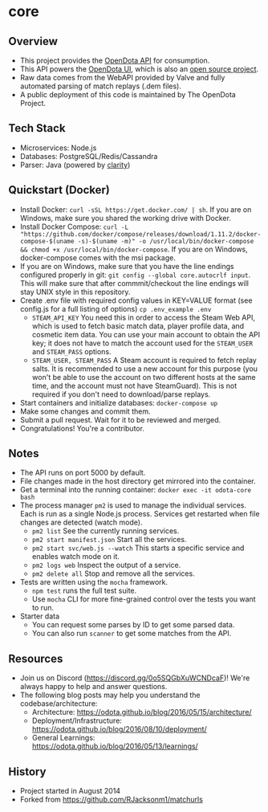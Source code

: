 core
====

Overview
----
* This project provides the [OpenDota API](https://docs.opendota.com/) for consumption.
* This API powers the [OpenDota UI](https://www.opendota.com), which is also an [open source project](https://github.com/odota/ui).
* Raw data comes from the WebAPI provided by Valve and fully automated parsing of match replays (.dem files).
* A public deployment of this code is maintained by The OpenDota Project.

Tech Stack
----
* Microservices: Node.js
* Databases: PostgreSQL/Redis/Cassandra
* Parser: Java (powered by [clarity](https://github.com/skadistats/clarity))

Quickstart (Docker)
----
* Install Docker: `curl -sSL https://get.docker.com/ | sh`. If you are on Windows, make sure you shared the working drive with Docker.
* Install Docker Compose: `curl -L "https://github.com/docker/compose/releases/download/1.11.2/docker-compose-$(uname -s)-$(uname -m)" -o /usr/local/bin/docker-compose && chmod +x /usr/local/bin/docker-compose`. If you are on Windows, docker-compose comes with the msi package.
* If you are on Windows, make sure that you have the line endings configured properly in git: `git config --global core.autocrlf input`. This will make sure that after commmit/checkout the line endings will stay UNIX style in this repository.
* Create .env file with required config values in KEY=VALUE format (see config.js for a full listing of options) `cp .env_example .env`
  * `STEAM_API_KEY` You need this in order to access the Steam Web API, which is used to fetch basic match data, player profile data, and cosmetic item data. You can use your main account to obtain the API key; it does not have to match the account used for the `STEAM_USER` and `STEAM_PASS` options.
  * `STEAM_USER, STEAM_PASS` A Steam account is required to fetch replay salts. It is recommended to use a new account for this purpose (you won't be able to use the account on two different hosts at the same time, and the account must not have SteamGuard). This is not required if you don't need to download/parse replays.
* Start containers and initialize databases: `docker-compose up`
* Make some changes and commit them.
* Submit a pull request.  Wait for it to be reviewed and merged.
* Congratulations!  You're a contributor.

Notes
----
* The API runs on port 5000 by default.
* File changes made in the host directory get mirrored into the container.
* Get a terminal into the running container: `docker exec -it odota-core bash`
* The process manager `pm2` is used to manage the individual services. Each is run as a single Node.js process. Services get restarted when file changes are detected (watch mode).
  * `pm2 list` See the currently running services.
  * `pm2 start manifest.json` Start all the services.
  * `pm2 start svc/web.js --watch` This starts a specific service and enables watch mode on it.
  * `pm2 logs web` Inspect the output of a service.
  * `pm2 delete all` Stop and remove all the services.
* Tests are written using the `mocha` framework.
  * `npm test` runs the full test suite.
  * Use `mocha` CLI for more fine-grained control over the tests you want to run.
* Starter data
  * You can request some parses by ID to get some parsed data.
  * You can also run `scanner` to get some matches from the API.

Resources
----
* Join us on Discord (https://discord.gg/0o5SQGbXuWCNDcaF)! We're always happy to help and answer questions.
* The following blog posts may help you understand the codebase/architecture:
  * Architecture: https://odota.github.io/blog/2016/05/15/architecture/
  * Deployment/Infrastructure: https://odota.github.io/blog/2016/08/10/deployment/
  * General Learnings: https://odota.github.io/blog/2016/05/13/learnings/

History
----
* Project started in August 2014
* Forked from https://github.com/RJacksonm1/matchurls

